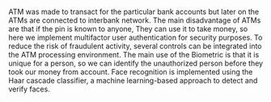 ATM was made to transact for the particular bank accounts but later on the ATMs are connected to interbank network.
The main disadvantage of ATMs are that if the pin is known to anyone, They can use it to take money, so here we implement multifactor user authentication for security purposes.
To reduce the risk of fraudulent activity, several controls can be integrated into the ATM processing environment.
The main use of the Biometric is that it is unique for a person, so we can identify the unauthorized person before they took our money from account.
Face recognition is implemented using the Haar cascade classifier, a machine learning-based approach to detect and verify faces.
